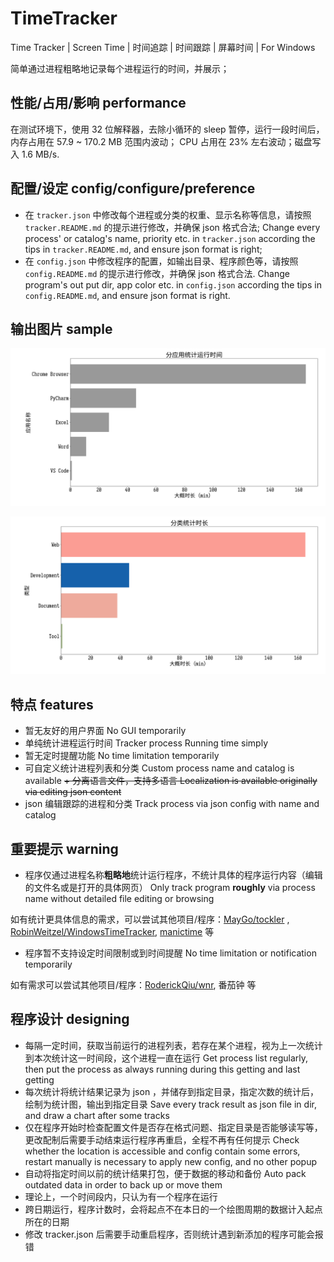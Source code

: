 # TimeTracker
Time Tracker | Screen Time | 时间追踪 | 时间跟踪 | 屏幕时间 | For Windows 

简单通过进程粗略地记录每个进程运行的时间，并展示；

## 性能/占用/影响 performance
在测试环境下，使用 32 位解释器，去除小循环的 sleep 暂停，运行一段时间后，内存占用在 57.9 ~ 170.2 MB 范围内波动；
 CPU 占用在 23% 左右波动；磁盘写入 1.6 MB/s.

## 配置/设定 config/configure/preference
+ 在 `tracker.json` 中修改每个进程或分类的权重、显示名称等信息，请按照 `tracker.README.md` 的提示进行修改，并确保 json 格式合法;
    Change every process' or catalog's name, priority etc. in `tracker.json` according the tips in `tracker.README.md`, and ensure json format is right;
+ 在 `config.json` 中修改程序的配置，如输出目录、程序颜色等，请按照 `config.README.md` 的提示进行修改，并确保 json 格式合法.
    Change program's out put dir, app color etc. in `config.json` according the tips in `config.README.md`, and ensure json format is right.

## 输出图片 sample
![按应用展示 Out depend on apps](app.png)

![按分类展示 Present with catalogs](catalog.png)

## 特点 features
+ 暂无友好的用户界面 No GUI temporarily
+ 单纯统计进程运行时间 Tracker process Running time simply
+ 暂无定时提醒功能 No time limitation temporarily
+ 可自定义统计进程列表和分类 Custom process name and catalog is available
~~+ 分离语言文件，支持多语言 Localization is available originally via editing json content~~
+ json 编辑跟踪的进程和分类 Track process via json config with name and catalog

## 重要提示 warning
+ 程序仅通过进程名称**粗略地**统计运行程序，不统计具体的程序运行内容（编辑的文件名或是打开的具体网页） 
Only track program **roughly** via process name without detailed file editing or browsing

如有统计更具体信息的需求，可以尝试其他项目/程序：[MayGo/tockler](https://github.com/MayGo/tockler) , 
[RobinWeitzel/WindowsTimeTracker](https://github.com/RobinWeitzel/WindowsTimeTracker), 
[manictime](https://www.manictime.com/) 等

+ 程序暂不支持设定时间限制或到时间提醒 No time limitation or notification temporarily

如有需求可以尝试其他项目/程序：[RoderickQiu/wnr](https://github.com/RoderickQiu/wnr), 番茄钟 等

## 程序设计 designing
+ 每隔一定时间，获取当前运行的进程列表，若存在某个进程，视为上一次统计到本次统计这一时间段，这个进程一直在运行
Get process list regularly, then put the process as always running during this getting and last getting
+ 每次统计将统计结果记录为 json ，并储存到指定目录，指定次数的统计后，绘制为统计图，输出到指定目录
Save every track result as json file in dir, and draw a chart after some tracks
+ 仅在程序开始时检查配置文件是否存在格式问题、指定目录是否能够读写等，更改配制后需要手动结束运行程序再重启，全程不再有任何提示
Check whether the location is accessible and config contain some errors, restart manually is necessary to apply new config, and no other popup
+ 自动将指定时间以前的统计结果打包，便于数据的移动和备份
Auto pack outdated data in order to back up or move them
+ 理论上，一个时间段内，只认为有一个程序在运行
+ 跨日期运行，程序计数时，会将起点不在本日的一个绘图周期的数据计入起点所在的日期
+ 修改 tracker.json 后需要手动重启程序，否则统计遇到新添加的程序可能会报错

